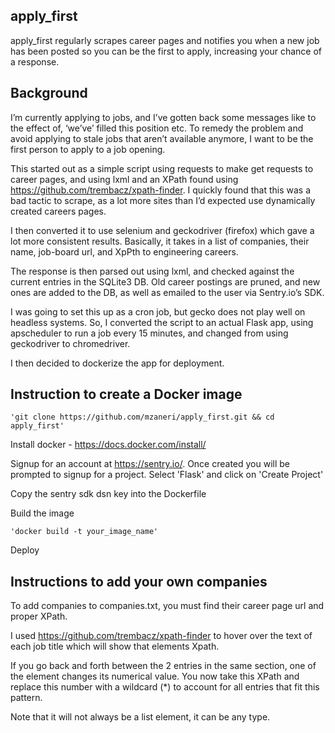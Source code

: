 ## apply_first

apply_first regularly scrapes career pages and notifies you when a
new job has been posted so you can be the first to apply, increasing
your chance of a response.

## Background

I’m currently applying to jobs, and I’ve gotten back some messages
like to the effect of, ‘we’ve’ filled this position etc. To remedy
the problem and avoid applying to stale jobs that aren’t available
anymore, I want to be the first person to apply to a job opening.

This started out as a simple script using requests to make get
requests to career pages, and using lxml and an XPath found using
https://github.com/trembacz/xpath-finder. I quickly found that this
was a bad tactic to scrape, as a lot more sites than I’d expected
use dynamically created careers pages.

I then converted it to use selenium and geckodriver (firefox) which
gave a lot more consistent results. Basically, it takes in a list of
companies, their name, job-board url, and XpPth to engineering careers. 

The response is then parsed out using lxml, and checked against the
current entries in the SQLite3 DB. Old career postings are pruned,
and new ones are added to the DB, as well as emailed to the user via
Sentry.io’s SDK.

I was going to set this up as a cron job, but gecko does not play
well on headless systems. So, I converted the script to an actual
Flask app, using apscheduler to run a job every 15 minutes, and
changed from using geckodriver to chromedriver.

I then decided to dockerize the app for deployment.

## Instruction to create a Docker image

    'git clone https://github.com/mzaneri/apply_first.git && cd apply_first'

Install docker - https://docs.docker.com/install/

Signup for an account at https://sentry.io/. Once created you will be
prompted to signup for a project. Select 'Flask' and click on
'Create Project'

Copy the sentry sdk dsn key into the Dockerfile
    
Build the image

    'docker build -t your_image_name'

Deploy

## Instructions to add your own companies    

To add companies to companies.txt, you must find their career page
url and proper XPath.

I used https://github.com/trembacz/xpath-finder to hover over the
text of each job title which will show that elements Xpath.

If you go back and forth between the 2 entries in the same section, 
one of the element changes its numerical value. You now take this XPath
and replace this number with a wildcard (*) to account for all entries 
that fit this pattern.

Note that it will not always be a list element, it can be any type.

